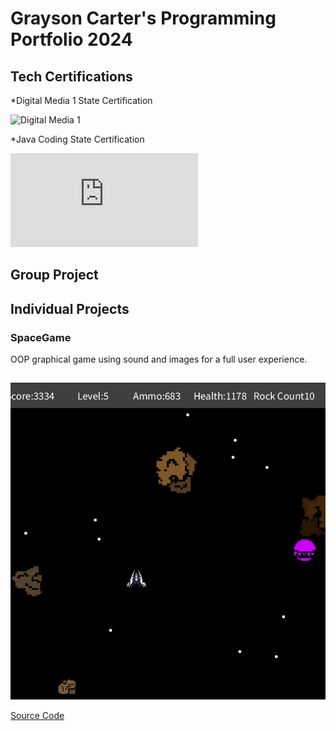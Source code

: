 # Grayson Carter's Programming Portfolio 2024

## Tech Certifications
*Digital Media 1 State Certification

![Digital Media 1]()

*Java Coding State Certification

![Java State Cert](https://github.com/goober42/programmingportfolio/blob/main/images/Grayson%20Carter_Computer%20Programming%20I_12182023.pdf)

## Group Project

## Individual Projects

### SpaceGame
OOP graphical game using sound and images for a full user experience.

![Gameplay](https://github.com/goober42/programmingportfolio/blob/main/images/sg1.png)

[Source Code](https://github.com/goober42/programmingportfolio/blob/main/src/SpaceGame.zip)
